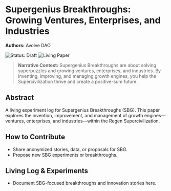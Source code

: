 # Supergenius Breakthroughs: Growing Ventures, Enterprises, and Industries

**Authors:** Avolve DAO

![Status: Draft](https://img.shields.io/badge/status-draft-orange) ![Living Paper](https://img.shields.io/badge/living--document-true-blue)

> **Narrative Context:**
> Supergenius Breakthroughs are about solving superpuzzles and growing ventures, enterprises, and industries. By inventing, improving, and managing growth engines, you help the Supercivilization thrive and create a positive-sum future.

## Abstract
A living experiment log for Supergenius Breakthroughs (SBG). This paper explores the invention, improvement, and management of growth engines—ventures, enterprises, and industries—within the Regen Supercivilization.

## How to Contribute
- Share anonymized stories, data, or proposals for SBG.
- Propose new SBG experiments or breakthroughs.

## Living Log & Experiments
- Document SBG-focused breakthroughs and innovation stories here.
